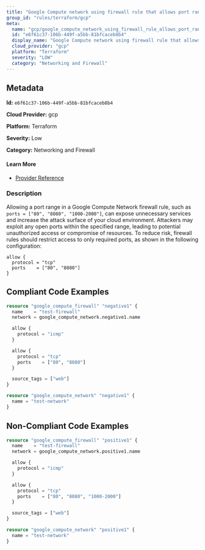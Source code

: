 ```yaml
---
title: "Google Compute network using firewall rule that allows port range"
group_id: "rules/terraform/gcp"
meta:
  name: "gcp/google_compute_network_using_firewall_rule_allows_port_range"
  id: "e6f61c37-106b-449f-a5bb-81bfcaceb8b4"
  display_name: "Google Compute network using firewall rule that allows port range"
  cloud_provider: "gcp"
  platform: "Terraform"
  severity: "LOW"
  category: "Networking and Firewall"
---
```

## Metadata

**Id:** `e6f61c37-106b-449f-a5bb-81bfcaceb8b4`

**Cloud Provider:** gcp

**Platform:** Terraform

**Severity:** Low

**Category:** Networking and Firewall

#### Learn More

 - [Provider Reference](https://registry.terraform.io/providers/hashicorp/google/latest/docs/resources/compute_firewall#allow)

### Description

 Allowing a port range in a Google Compute Network firewall rule, such as `ports = ["80", "8080", "1000-2000"]`, can expose unnecessary services and increase the attack surface of your cloud environment. Attackers may exploit any open ports within the specified range, leading to potential unauthorized access or compromise of resources. To reduce risk, firewall rules should restrict access to only required ports, as shown in the following configuration:

```
allow {
  protocol = "tcp"
  ports    = ["80", "8080"]
}
```


## Compliant Code Examples
```terraform
resource "google_compute_firewall" "negative1" {
  name    = "test-firewall"
  network = google_compute_network.negative1.name

  allow {
    protocol = "icmp"
  }

  allow {
    protocol = "tcp"
    ports    = ["80", "8080"]
  }

  source_tags = ["web"]
}

resource "google_compute_network" "negative1" {
  name = "test-network"
}

```
## Non-Compliant Code Examples
```terraform
resource "google_compute_firewall" "positive1" {
  name    = "test-firewall"
  network = google_compute_network.positive1.name

  allow {
    protocol = "icmp"
  }

  allow {
    protocol = "tcp"
    ports    = ["80", "8080", "1000-2000"]
  }

  source_tags = ["web"]
}

resource "google_compute_network" "positive1" {
  name = "test-network"
}

```